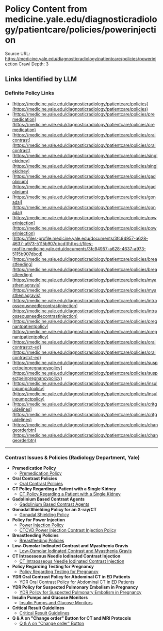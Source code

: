 # Policy Content from medicine.yale.edu/diagnosticradiology/patientcare/policies/powerinjection

Source URL: https://medicine.yale.edu/diagnosticradiology/patientcare/policies/powerinjection
Crawl Depth: 3

## Links Identified by LLM

### Definite Policy Links

- [https://medicine.yale.edu/diagnosticradiology/patientcare/policies](https://medicine.yale.edu/diagnosticradiology/patientcare/policies)
- [https://medicine.yale.edu/diagnosticradiology/patientcare/policies/premedication](https://medicine.yale.edu/diagnosticradiology/patientcare/policies/premedication)
- [https://medicine.yale.edu/diagnosticradiology/patientcare/policies/oralcontrast](https://medicine.yale.edu/diagnosticradiology/patientcare/policies/oralcontrast)
- [https://medicine.yale.edu/diagnosticradiology/patientcare/policies/singlekidney](https://medicine.yale.edu/diagnosticradiology/patientcare/policies/singlekidney)
- [https://medicine.yale.edu/diagnosticradiology/patientcare/policies/gadolinium](https://medicine.yale.edu/diagnosticradiology/patientcare/policies/gadolinium)
- [https://medicine.yale.edu/diagnosticradiology/patientcare/policies/gonadal](https://medicine.yale.edu/diagnosticradiology/patientcare/policies/gonadal)
- [https://medicine.yale.edu/diagnosticradiology/patientcare/policies/powerinjection](https://medicine.yale.edu/diagnosticradiology/patientcare/policies/powerinjection)
- [https://files-profile.medicine.yale.edu/documents/3fc94957-a628-4637-a973-5115b907dbcd](https://files-profile.medicine.yale.edu/documents/3fc94957-a628-4637-a973-5115b907dbcd)
- [https://medicine.yale.edu/diagnosticradiology/patientcare/policies/breastfeeding](https://medicine.yale.edu/diagnosticradiology/patientcare/policies/breastfeeding)
- [https://medicine.yale.edu/diagnosticradiology/patientcare/policies/myastheniagravis](https://medicine.yale.edu/diagnosticradiology/patientcare/policies/myastheniagravis)
- [https://medicine.yale.edu/diagnosticradiology/patientcare/policies/intraosseousneedlecontrastinjection](https://medicine.yale.edu/diagnosticradiology/patientcare/policies/intraosseousneedlecontrastinjection)
- [https://medicine.yale.edu/diagnosticradiology/patientcare/policies/pregnantpatientpolicy](https://medicine.yale.edu/diagnosticradiology/patientcare/policies/pregnantpatientpolicy)
- [https://medicine.yale.edu/diagnosticradiology/patientcare/policies/oralcontrastct-ed](https://medicine.yale.edu/diagnosticradiology/patientcare/policies/oralcontrastct-ed)
- [https://medicine.yale.edu/diagnosticradiology/patientcare/policies/suspectpeinpregnancypolicy](https://medicine.yale.edu/diagnosticradiology/patientcare/policies/suspectpeinpregnancypolicy)
- [https://medicine.yale.edu/diagnosticradiology/patientcare/policies/insulinpumpctpolicy](https://medicine.yale.edu/diagnosticradiology/patientcare/policies/insulinpumpctpolicy)
- [https://medicine.yale.edu/diagnosticradiology/patientcare/policies/critguidelines](https://medicine.yale.edu/diagnosticradiology/patientcare/policies/critguidelines)
- [https://medicine.yale.edu/diagnosticradiology/patientcare/policies/changeorderbtn](https://medicine.yale.edu/diagnosticradiology/patientcare/policies/changeorderbtn)

---

### Contrast Issues & Policies (Radiology Department, Yale)

- **Premedication Policy**
  - [Premedication Policy](https://medicine.yale.edu/diagnosticradiology/patientcare/policies/premedication)
- **Oral Contrast Policies**
  - [Oral Contrast Policies](https://medicine.yale.edu/diagnosticradiology/patientcare/policies/oralcontrast)
- **CT Policy Regarding a Patient with a Single Kidney**
  - [CT Policy Regarding a Patient with a Single Kidney](https://medicine.yale.edu/diagnosticradiology/patientcare/policies/singlekidney)
- **Gadolinium Based Contrast Agents**
  - [Gadolinium Based Contrast Agents](https://medicine.yale.edu/diagnosticradiology/patientcare/policies/gadolinium)
- **Gonadal Shielding Policy for an X-ray/CT**
  - [Gonadal Shielding Policy](https://medicine.yale.edu/diagnosticradiology/patientcare/policies/gonadal)
- **Policy for Power Injection**
  - [Power Injection Policy](/diagnosticradiology/patientcare/policies/powerinjection)
  - [CTCVD Power Injection Contrast Injection Policy](https://files-profile.medicine.yale.edu/documents/3fc94957-a628-4637-a973-5115b907dbcd)
- **Breastfeeding Policies**
  - [Breastfeeding Policies](https://medicine.yale.edu/diagnosticradiology/patientcare/policies/breastfeeding)
- **Low-Osmolar Iodinated Contrast and Myasthenia Gravis**
  - [Low-Osmolar Iodinated Contrast and Myasthenia Gravis](https://medicine.yale.edu/diagnosticradiology/patientcare/policies/myastheniagravis)
- **CT Intraosseous Needle Iodinated Contrast Injection**
  - [CT Intraosseous Needle Iodinated Contrast Injection](https://medicine.yale.edu/diagnosticradiology/patientcare/policies/intraosseousneedlecontrastinjection)
- **Policy Regarding Testing for Pregnancy**
  - [Policy Regarding Testing for Pregnancy](https://medicine.yale.edu/diagnosticradiology/patientcare/policies/pregnantpatientpolicy)
- **YDR Oral Contrast Policy for Abdominal CT in ED Patients**
  - [YDR Oral Contrast Policy for Abdominal CT in ED Patients](https://medicine.yale.edu/diagnosticradiology/patientcare/policies/oralcontrastct-ed)
- **YDR Policy for Suspected Pulmonary Embolism in Pregnancy**
  - [YDR Policy for Suspected Pulmonary Embolism in Pregnancy](https://medicine.yale.edu/diagnosticradiology/patientcare/policies/suspectpeinpregnancypolicy)
- **Insulin Pumps and Glucose Monitors**
  - [Insulin Pumps and Glucose Monitors](https://medicine.yale.edu/diagnosticradiology/patientcare/policies/insulinpumpctpolicy)
- **Critical Result Guidelines**
  - [Critical Result Guidelines](https://medicine.yale.edu/diagnosticradiology/patientcare/policies/critguidelines)
- **Q & A on "Change order" Button for CT and MRI Protocols**
  - [Q & A on "Change order" Button](https://medicine.yale.edu/diagnosticradiology/patientcare/policies/changeorderbtn)

